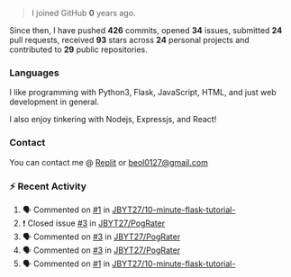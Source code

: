 > I joined GitHub **0** years ago.

Since then, I have pushed **426** commits, opened **34** issues, submitted **24** pull requests, received **93** stars across **24** personal projects and contributed to **29** public repositories.


### Languages
I like programming with Python3, Flask, JavaScript, HTML, and just web development in general.

I also enjoy tinkering with Nodejs, Expressjs, and React!


### Contact
You can contact me @ [Replit](https://replit.com/@JBloves27) or beol0127@gmail.com

### :zap: Recent Activity

<!--START_SECTION:activity-->
1. 🗣 Commented on [#1](https://github.com/JBYT27/10-minute-flask-tutorial-/issues/1) in [JBYT27/10-minute-flask-tutorial-](https://github.com/JBYT27/10-minute-flask-tutorial-)
2. ❗️ Closed issue [#3](https://github.com/JBYT27/PogRater/issues/3) in [JBYT27/PogRater](https://github.com/JBYT27/PogRater)
3. 🗣 Commented on [#3](https://github.com/JBYT27/PogRater/issues/3) in [JBYT27/PogRater](https://github.com/JBYT27/PogRater)
4. 🗣 Commented on [#3](https://github.com/JBYT27/PogRater/issues/3) in [JBYT27/PogRater](https://github.com/JBYT27/PogRater)
5. 🗣 Commented on [#1](https://github.com/JBYT27/10-minute-flask-tutorial-/issues/1) in [JBYT27/10-minute-flask-tutorial-](https://github.com/JBYT27/10-minute-flask-tutorial-)
<!--END_SECTION:activity-->
